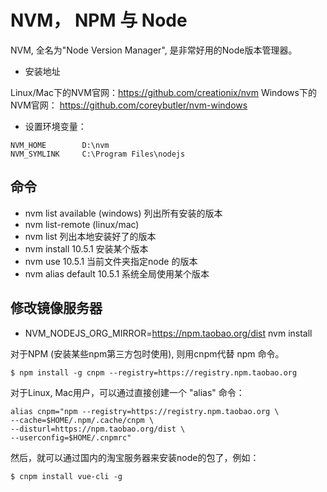 # NVM， NPM 与 Node

NVM, 全名为"Node Version Manager", 是非常好用的Node版本管理器。 

- 安装地址

Linux/Mac下的NVM官网：https://github.com/creationix/nvm 
Windows下的NVM官网： https://github.com/coreybutler/nvm-windows


- 设置环境变量：
```
NVM_HOME 		D:\nvm
NVM_SYMLINK     C:\Program Files\nodejs
```

## 命令

- nvm list available (windows) 列出所有安装的版本
- nvm list-remote (linux/mac)
- nvm list  列出本地安装好了的版本
- nvm install 10.5.1 安装某个版本
- nvm use 10.5.1 当前文件夹指定node 的版本
- nvm alias default 10.5.1 系统全局使用某个版本


## 修改镜像服务器

- NVM_NODEJS_ORG_MIRROR=https://npm.taobao.org/dist nvm install

对于NPM (安装某些npm第三方包时使用), 则用cnpm代替 npm 命令。 

```
$ npm install -g cnpm --registry=https://registry.npm.taobao.org
```

对于Linux, Mac用户，可以通过直接创建一个 "alias" 命令： 

```
alias cnpm="npm --registry=https://registry.npm.taobao.org \
--cache=$HOME/.npm/.cache/cnpm \
--disturl=https://npm.taobao.org/dist \
--userconfig=$HOME/.cnpmrc"
```

然后，就可以通过国内的淘宝服务器来安装node的包了，例如：

```
$ cnpm install vue-cli -g
```
